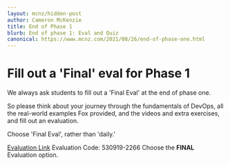 ```yaml
---
layout: mcnz/hidden-post
author: Cameron McKenzie
title: End of Phase 1
blurb: End of phase 1: Eval and Quiz
canonical: https://www.mcnz.com/2021/08/26/end-of-phase-one.html
---
```



# Fill out a 'Final' eval for Phase 1

We always ask students to fill out a 'Final Eval' at the end of phase one.

So please think about your journey through the fundamentals of DevOps, all the real-world examples Fox provided, and the videos and extra exercises, and fill out an evaluation.

Choose 'Final Eval', rather than 'daily.'

<a href="https://www.webagesolutions.com/eval.">Evaluation Link</a>
Evaluation Code: 530919-2266
Choose the <b>FINAL</b> Evaluation option.



